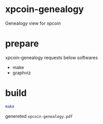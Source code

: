 xpcoin-genealogy
================

Genealogy view for xpcoin

# prepare

xpcoin-genealogy requests below softwares

- make
- graphviz

# build

```bash
make 
```

genereted `xpcoin-genealogy.pdf`
